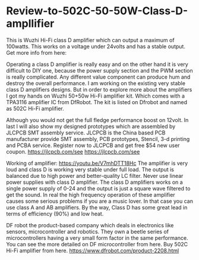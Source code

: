 # Review-to-502C-50-50W-Class-D-ampllifier
This is Wuzhi Hi-Fi class D amplifier which can output a maximum of 100watts. This works on a voltage under 24volts and has a stable output.
Get more info from here:
 
Operating a class D amplifier is really easy and on the other hand it is very difficult to DIY one, because the power supply section and the PWM section is really complicated. Any different value component can produce hum and destroy the overall performance. I am working on the existing very stable class D amplifiers designs. But in order to explore more about the amplifiers I got my hands on Wuzhi 50+50w Hi-Fi amplifier kit. Which comes with a TPA3116 amplifier IC from DfRobot. The kit is listed on Dfrobot and named as 502C Hi-Fi amplifier.
 
 Although you would not get the full fledge performance boost on 12volt. In last I will also show my designed prototypes which are assembled by JLCPCB SMT assembly service. JLCPCB is the China based PCB manufacturer provide SMT assembly, PCB prototypes, Stencil, 3-d printing and PCBA service. Register now to JLCPCB and get free $54 new user coupon. https://jlcpcb.com/see
 https://jlcpcb.com/see
 
Working of amplifier:
https://youtu.be/V7mhDTT18Hc
The amplifier is very loud and class D is working very stable under full load. The output is balanced due to high power and better-quality LC filter. Never use linear power supplies with class D amplifier. The class D amplifiers works on a single power supply of 0-24 and the output is just a square wave filtered to get the sound. In real the high frequency operation of these amplifier causes some serious problems if you are a music lover. In that case you can use class A and AB amplifiers. By the way, Class D has some great lead in terms of efficiency (90%) and low heat.
 
DF robot the product-based company which deals in electronics like sensors, microcontroller and robotics. They own a beetle series of microcontrollers having a very small form factor in the same performance. You can see the more detailed on DF microcontroller from here. Buy 502C Hi-Fi amplifier from here.
 https://www.dfrobot.com/product-2208.html
